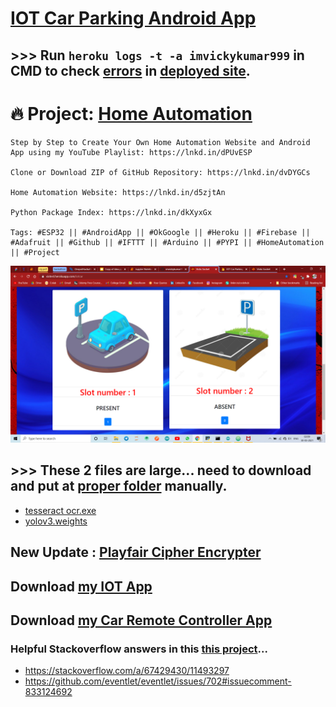 # [IOT Car Parking Android App](https://github.com/imvickykumar999/web2app#output)

## >>> Run `heroku logs -t -a imvickykumar999` in CMD to check [errors](https://github.com/imvickykumar999/hackathon-iot-car-parking/blob/main/heroku%20logs.png?raw=true) in [deployed site](https://imvickykumar999.herokuapp.com/iotcar).

# 🔥 Project: [Home Automation](https://www.linkedin.com/posts/imvickykumar999_esp32-androidapp-okgoogle-activity-6799109517461209088-b5yc)

    Step by Step to Create Your Own Home Automation Website and Android App using my YouTube Playlist: https://lnkd.in/dPUvESP

    Clone or Download ZIP of GitHub Repository: https://lnkd.in/dvDYGCs

    Home Automation Website: https://lnkd.in/d5zjtAn

    Python Package Index: https://lnkd.in/dkXyxGx

    Tags: #ESP32 || #AndroidApp || #OkGoogle || #Heroku || #Firebase || #Adafruit || #Github || #IFTTT || #Arduino || #PYPI || #HomeAutomation || #Project

[![image](screenshot.png)](https://github.com/imvickykumar999/hackathon-iot-car-parking/blob/main/Screenshots/WhatsApp%20Video%202021-04-24%20at%2004.06.46.mp4?raw=true)

## >>> These 2 files are large... need to download and put at [proper folder](https://github.com/imvickykumar999/Car-Plate-OCR) manually.
  - [tesseract ocr.exe](https://digi.bib.uni-mannheim.de/tesseract/tesseract-ocr-w64-setup-v4.1.0-bibtag19.exe)
  - [yolov3.weights](https://pjreddie.com/media/files/yolov3.weights)

## New Update : [Playfair Cipher Encrypter](https://imvickykumar999.herokuapp.com/playfair_cipher)

## Download [my IOT App](https://github.com/imvickykumar999/hackathon-iot-car-parking/blob/main/Android-Web-App/web2app-master/app/outputs/apk/debug/app-debug.apk)

## Download [my Car Remote Controller App](https://github.com/imvickykumar999/hackathon-iot-car-parking/raw/main/hackathon/NodeMCU_Car.apk)

### Helpful Stackoverflow answers in this [this project](https://github.com/imvickykumar999/hackathon-iot-car-parking/blob/main/requirements.txt)...
  - https://stackoverflow.com/a/67429430/11493297
  - https://github.com/eventlet/eventlet/issues/702#issuecomment-833124692

